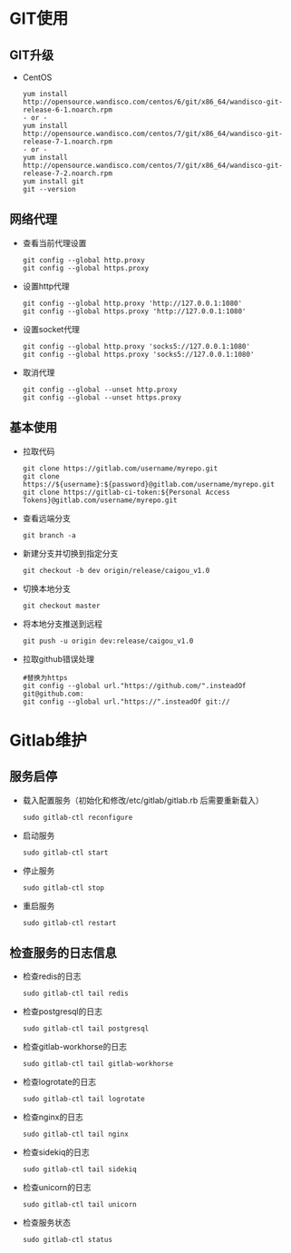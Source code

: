 # GIT使用

## GIT升级

- CentOS
  
  ```shell
  yum install http://opensource.wandisco.com/centos/6/git/x86_64/wandisco-git-release-6-1.noarch.rpm
  - or -
  yum install http://opensource.wandisco.com/centos/7/git/x86_64/wandisco-git-release-7-1.noarch.rpm
  - or -
  yum install http://opensource.wandisco.com/centos/7/git/x86_64/wandisco-git-release-7-2.noarch.rpm
  yum install git
  git --version
  ```

## 网络代理

- 查看当前代理设置
  
  ```shell
  git config --global http.proxy
  git config --global https.proxy
  ```

- 设置http代理
  
  ```shell
  git config --global http.proxy 'http://127.0.0.1:1080'
  git config --global https.proxy 'http://127.0.0.1:1080'
  ```

- 设置socket代理
  
  ```shell
  git config --global http.proxy 'socks5://127.0.0.1:1080'
  git config --global https.proxy 'socks5://127.0.0.1:1080'
  ```

- 取消代理
  
  ```shell
  git config --global --unset http.proxy
  git config --global --unset https.proxy
  ```

## 基本使用

- 拉取代码
  
  ```shell
  git clone https://gitlab.com/username/myrepo.git
  git clone https://${username}:${password}@gitlab.com/username/myrepo.git
  git clone https://gitlab-ci-token:${Personal Access Tokens}@gitlab.com/username/myrepo.git
  ```

* 查看远端分支

  ```shell
  git branch -a
  ```

* 新建分支并切换到指定分支

  ```shell
  git checkout -b dev origin/release/caigou_v1.0
  ```

* 切换本地分支

  ```shell
  git checkout master
  ```

* 将本地分支推送到远程

  ```shell
  git push -u origin dev:release/caigou_v1.0
  ```

* 拉取github错误处理

  ```shell
  #替换为https
  git config --global url."https://github.com/".insteadOf git@github.com:
  git config --global url."https://".insteadOf git://
  ```

# Gitlab维护

## 服务启停

- 载入配置服务（初始化和修改/etc/gitlab/gitlab.rb 后需要重新载入）
  
  ```shell
  sudo gitlab-ctl reconfigure
  ```

- 启动服务
  
  ```shell
  sudo gitlab-ctl start
  ```

- 停止服务
  
  ```shell
  sudo gitlab-ctl stop
  ```

- 重启服务
  
  ```shell
  sudo gitlab-ctl restart
  ```

## 检查服务的日志信息

- 检查redis的日志
  
  ```shell
  sudo gitlab-ctl tail redis
  ```

- 检查postgresql的日志
  
  ```shell
  sudo gitlab-ctl tail postgresql
  ```

- 检查gitlab-workhorse的日志
  
  ```shell
  sudo gitlab-ctl tail gitlab-workhorse
  ```

- 检查logrotate的日志
  
  ```shell
  sudo gitlab-ctl tail logrotate
  ```

- 检查nginx的日志
  
  ```shell
  sudo gitlab-ctl tail nginx
  ```

- 检查sidekiq的日志
  
  ```shell
  sudo gitlab-ctl tail sidekiq
  ```

- 检查unicorn的日志
  
  ```shell
  sudo gitlab-ctl tail unicorn
  ```

- 检查服务状态
  
  ```shell
  sudo gitlab-ctl status
  ```